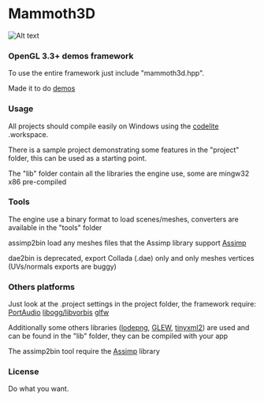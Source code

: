Mammoth3D
=========

![Alt text](http://garzul.tonsite.biz/mammoth3d/30_07_2013.png "mammoth3d")

### OpenGL 3.3+ demos framework ###

To use the entire framework just include "mammoth3d.hpp".

Made it to do [demos](http://en.wikipedia.org/wiki/Demoscene)

### Usage ###

All projects should compile easily on Windows using the [codelite](http://www.codelite.org/) .workspace.

There is a sample project demonstrating some features in the "project" folder, this can be used as a starting point.

The "lib" folder contain all the libraries the engine use, some are mingw32 x86 pre-compiled

### Tools ###

The engine use a binary format to load scenes/meshes, converters are available in the "tools" folder

assimp2bin load any meshes files that the Assimp library support [Assimp](http://assimp.sourceforge.net/)

dae2bin is deprecated, export Collada (.dae) only and only meshes vertices (UVs/normals exports are buggy)

### Others platforms ###

Just look at the .project settings in the project folder, the framework require: [PortAudio](http://www.portaudio.com/) [libogg/libvorbis](http://xiph.org/downloads) [glfw](http://www.glfw.org/download.html)

Additionally some others libraries ([lodepng](http://lodev.org/lodepng/), [GLEW](http://glew.sourceforge.net/), [tinyxml2](http://www.grinninglizard.com/tinyxml2/)) are used and can be found in the "lib" folder, they can be compiled with your app 

The assimp2bin tool require the [Assimp](http://assimp.sourceforge.net/) library

### License ###

Do what you want.